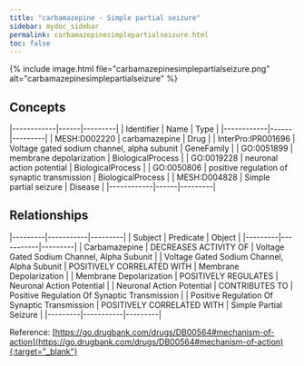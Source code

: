 ```yaml
---
title: "carbamazepine - Simple partial seizure"
sidebar: mydoc_sidebar
permalink: carbamazepinesimplepartialseizure.html
toc: false 
---
```


{% include image.html file="carbamazepinesimplepartialseizure.png" alt="carbamazepinesimplepartialseizure" %}

## Concepts

|------------|------|---------|
| Identifier | Name | Type    |
|------------|------|---------|
| MESH:D002220 | carbamazepine | Drug |
| InterPro:IPR001696 | Voltage gated sodium channel, alpha subunit | GeneFamily |
| GO:0051899 | membrane depolarization | BiologicalProcess |
| GO:0019228 | neuronal action potential | BiologicalProcess |
| GO:0050806 | positive regulation of synaptic transmission | BiologicalProcess |
| MESH:D004828 | Simple partial seizure | Disease |
|------------|------|---------|

## Relationships

|---------|-----------|---------|
| Subject | Predicate | Object  |
|---------|-----------|---------|
| Carbamazepine | DECREASES ACTIVITY OF | Voltage Gated Sodium Channel, Alpha Subunit |
| Voltage Gated Sodium Channel, Alpha Subunit | POSITIVELY CORRELATED WITH | Membrane Depolarization |
| Membrane Depolarization | POSITIVELY REGULATES | Neuronal Action Potential |
| Neuronal Action Potential | CONTRIBUTES TO | Positive Regulation Of Synaptic Transmission |
| Positive Regulation Of Synaptic Transmission | POSITIVELY CORRELATED WITH | Simple Partial Seizure |
|---------|-----------|---------|

Reference: [https://go.drugbank.com/drugs/DB00564#mechanism-of-action](https://go.drugbank.com/drugs/DB00564#mechanism-of-action){:target="_blank"}